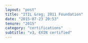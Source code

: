 ```yaml
---
layout: "post"
title: "ITIL &reg; 2011 Foundation"
date: "2015-07-23 20:53"
tenure: "2015"
category: "certifications"
subtitle: "v3, EXIN certified"
---
```

<!--more-->

